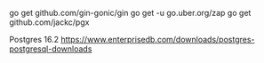 

go get github.com/gin-gonic/gin
go get -u go.uber.org/zap
go get github.com/jackc/pgx

Postgres 16.2
https://www.enterprisedb.com/downloads/postgres-postgresql-downloads
